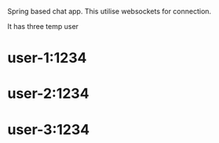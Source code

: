 Spring based chat app.
This utilise websockets for connection.

It has three temp user
# user-1:1234
# user-2:1234
# user-3:1234